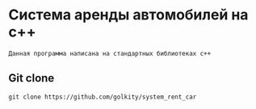 # Система аренды автомобилей на с++

```
Данная программа написана на стандартных библиотеках с++
```
## Git clone
````SH
git clone https://github.com/golkity/system_rent_car
